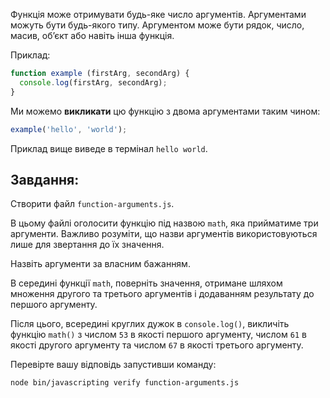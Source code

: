 Функція може отримувати будь-яке число аргументів. Аргументами можуть бути будь-якого типу. Аргументом може бути рядок, число, масив, об’єкт або навіть інша функція.

Приклад:

```js
function example (firstArg, secondArg) {
  console.log(firstArg, secondArg);
}
```

Ми можемо **викликати** цю функцію з двома аргументами таким чином:

```js
example('hello', 'world');
```

Приклад вище виведе в термінал `hello world`.

## Завдання:

Створити файл `function-arguments.js`.

В цьому файлі оголосити функцію під назвою `math`, яка прийматиме три аргументи. Важливо розуміти, що назви аргументів використовуються лише для звертання до їх значення.

Назвіть аргументи за власним бажанням.

В середині функції `math`, поверніть значення, отримане шляхом множення другого та третього аргументів і додаванням результату до першого аргументу.

Після цього, всередині круглих дужок в `console.log()`, викличіть функцію `math()` з числом `53` в якості першого аргументу, числом `61` в якості другого аргументу та числом `67` в якості третього аргументу.


Перевірте вашу відповідь запустивши команду:

```bash
node bin/javascripting verify function-arguments.js
```
